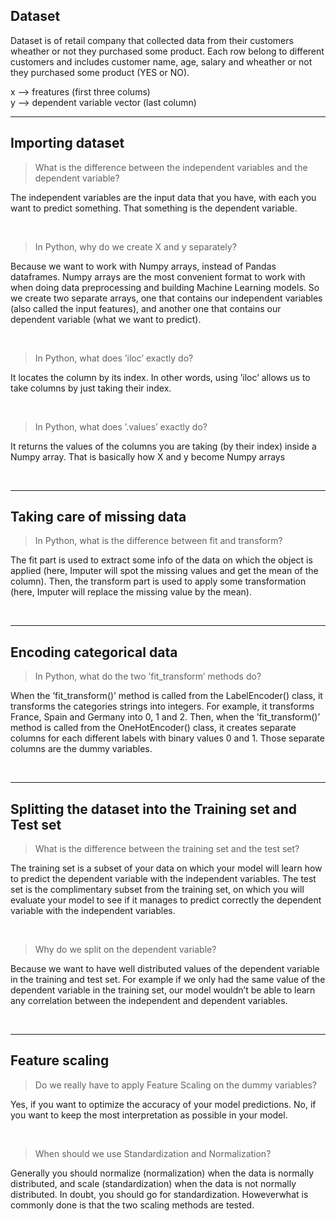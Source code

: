 ## Dataset 
Dataset is of retail company that collected data from their customers wheather or not they purchased some product.
Each row belong to different customers and includes customer name, age, salary and wheather or not they purchased some product (YES or NO).

x --> freatures  (first three colums) </br>
y --> dependent variable vector (last column)

- - - - -

## Importing dataset
> What is the difference between the independent variables and the dependent variable?<br>

The independent variables are the input data that you have, with each you want to predict something. That
something is the dependent variable.

<br>

> In Python, why do we create X and y separately?

Because we want to work with Numpy arrays, instead of Pandas dataframes. Numpy arrays are the most
convenient format to work with when doing data preprocessing and building Machine Learning models. So
we create two separate arrays, one that contains our independent variables (also called the input features),
and another one that contains our dependent variable (what we want to predict).

<br>

> In Python, what does ’iloc’ exactly do?

It locates the column by its index. In other words, using ’iloc’ allows us to take columns by just taking their
index.

<br>

> In Python, what does ’.values’ exactly do?

It returns the values of the columns you are taking (by their index) inside a Numpy array. That is basically
how X and y become Numpy arrays

<br>

- - - - -

## Taking care of missing data
> In Python, what is the difference between fit and transform?

The fit part is used to extract some info of the data on which the object is applied (here, Imputer will
spot the missing values and get the mean of the column). Then, the transform part is used to apply some
transformation (here, Imputer will replace the missing value by the mean).


<br>

- - - - -

## Encoding categorical data
> In Python, what do the two ’fit_transform’ methods do?

When the ’fit_transform()’ method is called from the LabelEncoder() class, it transforms the categories
strings into integers. For example, it transforms France, Spain and Germany into 0, 1 and 2. Then, when
the ’fit_transform()’ method is called from the OneHotEncoder() class, it creates separate columns for each
different labels with binary values 0 and 1. Those separate columns are the dummy variables.

<br>

- - - - -

## Splitting the dataset into the Training set and Test set
> What is the difference between the training set and the test set?


The training set is a subset of your data on which your model will learn how to predict the dependent
variable with the independent variables. The test set is the complimentary subset from the training set, on
which you will evaluate your model to see if it manages to predict correctly the dependent variable with the
independent variables.

<br>

> Why do we split on the dependent variable?


Because we want to have well distributed values of the dependent variable in the training and test set. For
example if we only had the same value of the dependent variable in the training set, our model wouldn’t be
able to learn any correlation between the independent and dependent variables.

<br>

- - - - -

## Feature scaling

> Do we really have to apply Feature Scaling on the dummy variables?


Yes, if you want to optimize the accuracy of your model predictions.
No, if you want to keep the most interpretation as possible in your model.

<br>

> When should we use Standardization and Normalization?

Generally you should normalize (normalization) when the data is normally distributed, and scale (standardization) 
when the data is not normally distributed. In doubt, you should go for standardization. Howeverwhat is commonly 
done is that the two scaling methods are tested.
